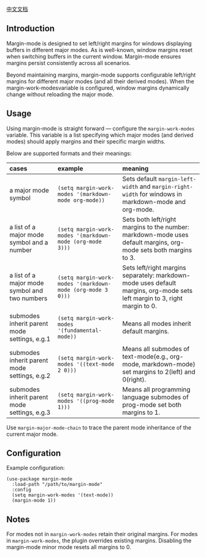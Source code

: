 [中文文档](./readme_zh.md)

## Introduction
Margin-mode is designed to set left/right margins for windows displaying buffers in different major modes. As is well-known, window margins reset when switching buffers in the current window. Margin-mode ensures margins persist consistently across all scenarios.

Beyond maintaining margins, margin-mode supports configurable left/right margins for different major modes (and all their derived modes). When the margin-work-modesvariable is configured, window margins dynamically change without reloading the major mode.

## Usage
Using margin-mode is straight forward — configure the `margin-work-modes` variable. This variable is a list specifying which major modes (and derived modes) should apply margins and their specific margin widths.

Below are supported formats and their meanings:

| cases                                         | example                                                    | meaning                                                                                                                    |
|:----------------------------------------------|:-----------------------------------------------------------|:---------------------------------------------------------------------------------------------------------------------------|
| a major mode symbol                           | `(setq margin-work-modes '(markdown-mode org-mode))`       | Sets default `margin-left-width` and `margin-right-width` for windows in markdown-mode and org-mode.                       |
| a list of a major mode symbol and a number    | `(setq margin-work-modes '(markdown-mode (org-mode 3)))`   | Sets both left/right margins to the number: markdown-mode uses default margins, org-mode sets both margins to 3.           |
| a list of a major mode symbol and two numbers | `(setq margin-work-modes '(markdown-mode (org-mode 3 0)))` | Sets left/right margins separately: markdown-mode uses default margins, org-mode sets left margin to 3, right margin to 0. |
| submodes inherit parent mode settings, e.g.1  | `(setq margin-work-modes '(fundamental-mode))`             | Means all modes inherit default margins.                                                                                   |
| submodes inherit parent mode settings, e.g.2  | `(setq margin-work-modes '((text-mode 2 0)))`              | Means all submodes of text-mode(e.g., org-mode, markdown-mode) set margins to 2(left) and 0(right).                        |
| submodes inherit parent mode settings, e.g.3  | `(setq margin-work-modes '((prog-mode 1)))`                | Means all programming language submodes of prog-mode set both margins to 1.                                                |
 
Use `margin-major-mode-chain` to trace the parent mode inheritance of the current major mode.

## Configuration
Example configuration:

    (use-package margin-mode
      :load-path "/path/to/margin-mode"
      :config
      (setq margin-work-modes '(text-mode))
      (margin-mode 1))
  
## Notes
For modes not in `margin-work-modes` retain their original margins. For modes in `margin-work-modes`, the plugin overrides existing margins. Disabling the margin-mode minor mode resets all margins to 0.
